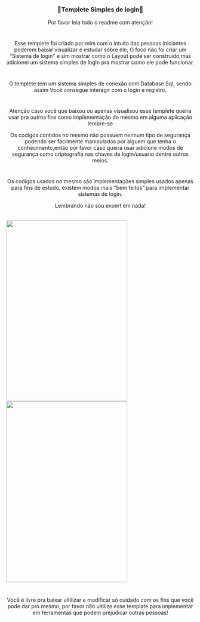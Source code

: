 <h3 align="center">🚀Templete Simples de login🚀</h3>
<p align="center">Por favor leia todo o readme com atenção!</p>

#

<p align="center"> Esse templete foi criado por mim com o intuito das pessoas iniciantes
poderem baixar visualizar e estudar sobre ele, O foco não foi criar um "Sistema de login" e sim mostrar como o Layout pode ser construido,mas adicionei um sistema simples de login
pra mostrar como ele pode funcionar.</p>

#

<p align="center"> O templete tem um sistema simples de conexão com Database Sql, sendo assim 
Você consegue interagir com o login e registro.</p>

#

<p align="center"> Atenção caso você que baixou ou apenas visualisou esse templete queira usar pra outros fins
como implementação do mesmo em alguma aplicação lembre-se </p>

<p align="center"> Os codigos contidos no mesmo não possuem nenhum tipo de segurança podendo ser facilmente 
manipulados por alguem que tenha o conhecimento,então por favor caso queira usar 
adicione modos de segurança como criptografia nas chaves de login/usuario dentre outros meios. </p>

#

<p align="center"> Os codigos usados no mesmo são implementações simples usados apenas para fins de estudo,
existem modos mais "bem feitos" para implementar sistemas de login.
  
<p align="center"> Lembrando não sou expert em nada! </p>

<div style="display: inline_block"><br> 
  <img align="center" height="485" width="324" src="https://cdn.discordapp.com/attachments/799080849806327888/883757682807427162/unknown.png">
  <img align="center" height="485" width="324" src="https://cdn.discordapp.com/attachments/799080849806327888/883758100128084018/unknown.png">
</div>

#

<p align="center"> Você é livre pra baixar ultilizar e modificar só cuidado com os fins que você pode dar pro mesmo, por favor não ultilize esse template para implementar 
em ferramentas que podem prejudicar outras pessoas!</p>
